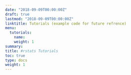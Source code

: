 ```yaml
---
date: "2018-09-09T00:00:00Z"
draft: true
lastmod: "2018-09-09T00:00:00Z"
linktitle: Tutorials (example code for future refrence)
menu:
  tutorials:
    name: 
    weight: 1
summary: 
title: #rstats Tutorials
toc: true
type: docs
weight: 1
---
```

